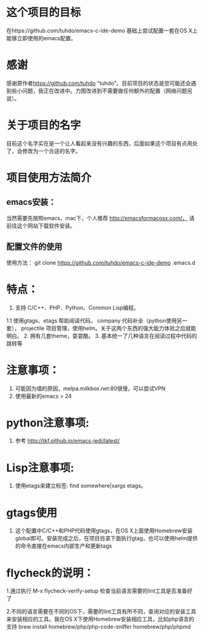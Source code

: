 # 这个项目的目标
在https://github.com/tuhdo/emacs-c-ide-demo 基础上尝试配置一套在OS X上能够立即使用的emacs配置。
# 感谢
感谢原作者<https://github.com/tuhdo> "tuhdo"。目前项目的状态是您可能还会遇到些小问题，我正在改进中。力图改进到不需要做任何额外的配置（网络问题另说）。

# 关于项目的名字
目前这个名字实在是一个让人看起来没有兴趣的东西，后面如果这个项目有点用处了，会修改为一个合适的名字。

# 项目使用方法简介
## emacs安装：
当然需要先按照emacs，mac下，个人推荐 http://emacsformacosx.com/， 请前往这个网站下载软件安装。

## 配置文件的使用
使用方法：
git clone https://github.com/tuhdo/emacs-c-ide-demo .emacs.d

# 特点：

1. 支持 C/C++、PHP、Python、Common Lisp编程。

1.1 使用gtags、etags 帮助阅读代码， company 代码补全（python使用另一套）， projectile 项目管理，使用helm。关于这两个东西的强大能力体验之后就能明白。
2. 拥有几套theme，耍耍酷。
3. 基本统一了几种语言在阅读过程中代码的跳转等




# 注意事项：
1. 可能因为墙的原因，melpa.milkbox.net:80很慢，可以尝试VPN
2. 使用最新的emacs > 24


# python注意事项:
1. 参考 http://tkf.github.io/emacs-jedi/latest/ 

# Lisp注意事项:
1. 使用etags来建立标签: find somewhere|xargs etags。

# gtags使用
1. 这个配置中C/C++和PHP代码使用gtags，在OS X上面使用Homebrew安装global即可。安装完成之后，在项目目录下面执行gtag，也可以使用helm提供的命令直接在emacs内部生产和更新tags

# flycheck的说明：

1.通过执行 M-x flycheck-verify-setup 检查当前语言需要的lint工具是否准备好了

2.不同的语言需要在不同的OS下，需要的lint工具有所不同，查询对应的安装工具来安装相应的工具。我在OS X下使用Homebrew安装相应工具，比如php语言的支持
brew install homebrew/php/php-code-sniffer homebrew/php/phpmd
